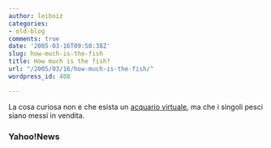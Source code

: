```yaml
---
author: leibniz
categories:
- old-blog
comments: true
date: '2005-03-16T09:50:38Z'
slug: how-much-is-the-fish
title: How much is the fish?
url: "/2005/03/16/how-much-is-the-fish/"
wordpress_id: 408

---
```

La cosa curiosa non e che esista un [acquario virtuale](http://biz.yahoo.com/prnews/050315/sftu007_2.html), ma che i singoli pesci siano messi in vendita.




### Yahoo!News
